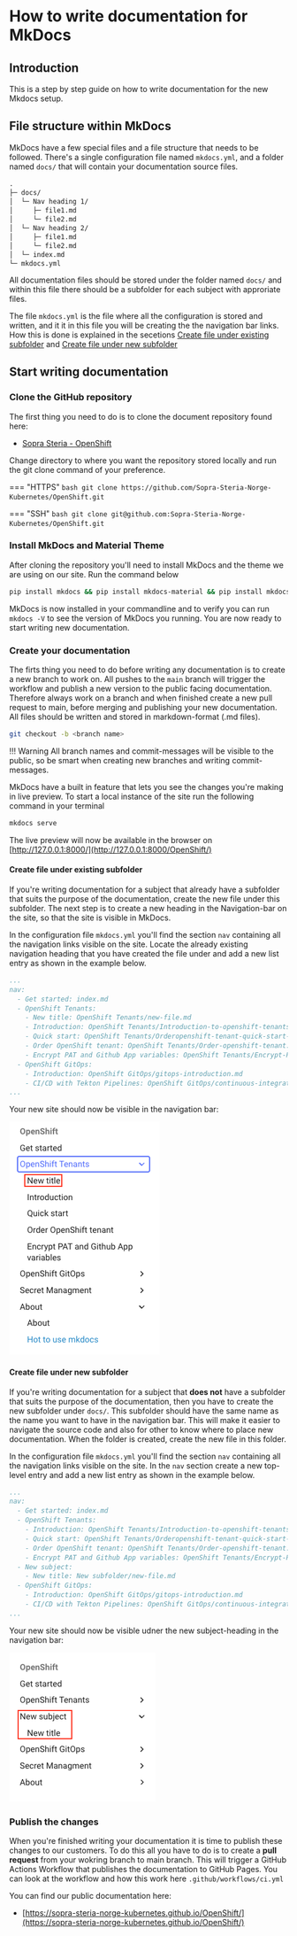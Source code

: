 # How to write documentation for MkDocs

## Introduction
This is a step by step guide on how to write documentation for the new Mkdocs setup. 

## File structure within MkDocs
MkDocs have a few special files and a file structure that needs to be followed. There's a single configuration file named `mkdocs.yml`, and a folder named `docs/` that will contain your documentation source files.

```
.
├─ docs/
│  └─ Nav heading 1/
│     ├─ file1.md
│     └─ file2.md
│  └─ Nav heading 2/
│     ├─ file1.md
│     └─ file2.md
│  └─ index.md
└─ mkdocs.yml
```

All documentation files should be stored under the folder named `docs/` and within this file there should be a subfolder for each subject with approriate files.

The file `mkdocs.yml` is the file where all the configuration is stored and written, and it it in this file you will be creating the the navigation bar links. How this is done is explained in the secetions [Create file under existing subfolder](#create-file-under-existing-subfolder) and [Create file under new subfolder](#create-file-under-new-subfolder)

## Start writing documentation

### Clone the GitHub repository
The first thing you need to do is to clone the document repository found here: 

* [Sopra Steria - OpenShift](https://github.com/Sopra-Steria-Norge-Kubernetes/OpenShift.git)

Change directory to where you want the repository stored locally and run the git clone command of your preference.

=== "HTTPS"
    ```bash
    git clone https://github.com/Sopra-Steria-Norge-Kubernetes/OpenShift.git
    ```

=== "SSH"
    ```bash
    git clone git@github.com:Sopra-Steria-Norge-Kubernetes/OpenShift.git
    ```

### Install MkDocs and Material Theme
After cloning the repository you'll need to install MkDocs and the theme we are using on our site. Run the command below

```bash
pip install mkdocs && pip install mkdocs-material && pip install mkdocs-glightbox
```

MkDocs is now installed in your commandline and to verify you can run `mkdocs -V` to see the version of MkDocs you running.
You are now ready to start writing new documentation.

### Create your documentation
The firts thing you need to do before writing any documentation is to create a new branch to work on. All pushes to the `main` branch will trigger the workflow and publish a new version to the public facing documentation. Therefore always work on a branch and when finished create a new pull request to main, before merging and publishing your new documentation. All files should be written and stored in markdown-format (.md files).

```bash title="Create new branch"
git checkout -b <branch name>
```

!!! Warning
    All branch names and commit-messages will be visible to the public, so be smart when creating new branches and writing commit-messages. 

MkDocs have a built in feature that lets you see the changes you're making in live preview. To start a local instance of the site run the following command in your terminal

```bash title="Start live preview"
mkdocs serve
```

The live preview will now be available in the browser on [http://127.0.0.1:8000/](http://127.0.0.1:8000/OpenShift/)

#### Create file under existing subfolder
If you're writing documentation for a subject that already have a subfolder that suits the purpose of the documentation, create the new file under this subfolder. The next step is to create a new heading in the Navigation-bar on the site, so that the site is visible in MkDocs. 

In the configuration file `mkdocs.yml` you'll find the section `nav` containing all the navigation links visible on the site. Locate the already existing navigation heading that you have created the file under and add a new list entry as shown in the example below. 

```yaml hl_lines="4 5"
...
nav: 
  - Get started: index.md
  - OpenShift Tenants:
    - New title: OpenShift Tenants/new-file.md
    - Introduction: OpenShift Tenants/Introduction-to-openshift-tenants.md
    - Quick start: OpenShift Tenants/Orderopenshift-tenant-quick-start-guide.md
    - Order OpenShift tenant: OpenShift Tenants/Order-openshift-tenant.md
    - Encrypt PAT and Github App variables: OpenShift Tenants/Encrypt-PAT-and-GitHub-App-variables-for-argo-CD.md
  - OpenShift GitOps:
    - Introduction: OpenShift GitOps/gitops-introduction.md
    - CI/CD with Tekton Pipelines: OpenShift GitOps/continuous-integration-and-delivery-with-tekton-pipelines.md
...
```

Your new site should now be visible in the navigation bar:

![nav-bar](../img/About/nav-bar.png)

#### Create file under new subfolder
If you're writing documentation for a subject that **does not** have a subfolder that suits the purpose of the documentation, then you have to create the new subfolder under `docs/`. This subfolder should have the same name as the name you want to have in the navigation bar. This will make it easier to navigate the source code and also for other to know where to place new documentation. When the folder is created, create the new file in this folder. 

In the configuration file `mkdocs.yml` you'll find the section `nav` containing all the navigation links visible on the site. In the `nav` section create a new top-level entry and add a new list entry as shown in the example below.

```yaml hl_lines="9 10"
...
nav: 
  - Get started: index.md
  - OpenShift Tenants:
    - Introduction: OpenShift Tenants/Introduction-to-openshift-tenants.md
    - Quick start: OpenShift Tenants/Orderopenshift-tenant-quick-start-guide.md
    - Order OpenShift tenant: OpenShift Tenants/Order-openshift-tenant.md
    - Encrypt PAT and Github App variables: OpenShift Tenants/Encrypt-PAT-and-GitHub-App-variables-for-argo-CD.md
  - New subject:
    - New title: New subfolder/new-file.md
  - OpenShift GitOps:
    - Introduction: OpenShift GitOps/gitops-introduction.md
    - CI/CD with Tekton Pipelines: OpenShift GitOps/continuous-integration-and-delivery-with-tekton-pipelines.md
...
```

Your new site should now be visible udner the new subject-heading in the navigation bar:

![nav-bar](../img/About/nav-bar-new-subject.png)

### Publish the changes
When you're finished writing your documentation it is time to publish these changes to our customers. To do this all you have to do is to create a **pull request** from your wokring branch to main branch. This will trigger a GitHub Actions Workflow that publishes the documentation to GitHub Pages. You can look at the workflow and how this work here `.github/workflows/ci.yml`

You can find our public documentation here:

* [https://sopra-steria-norge-kubernetes.github.io/OpenShift/](https://sopra-steria-norge-kubernetes.github.io/OpenShift/)


